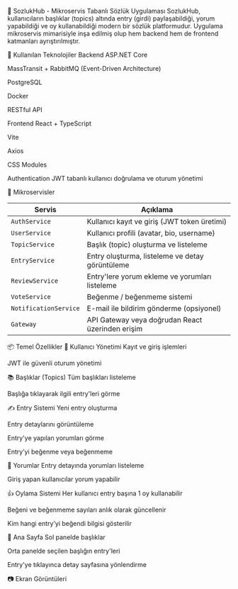 📝 SozlukHub - Mikroservis Tabanlı Sözlük Uygulaması
SozlukHub, kullanıcıların başlıklar (topics) altında entry (girdi) paylaşabildiği, yorum yapabildiği ve oy kullanabildiği modern bir sözlük platformudur. Uygulama mikroservis mimarisiyle inşa edilmiş olup hem backend hem de frontend katmanları ayrıştırılmıştır.


🔧 Kullanılan Teknolojiler
Backend
ASP.NET Core

MassTransit + RabbitMQ (Event-Driven Architecture)

PostgreSQL

Docker

RESTful API

Frontend
React + TypeScript

Vite

Axios

CSS Modules

Authentication
JWT tabanlı kullanıcı doğrulama ve oturum yönetimi


🧩 Mikroservisler

| Servis                | Açıklama                                         |
| --------------------- | ------------------------------------------------ |
| `AuthService`         | Kullanıcı kayıt ve giriş (JWT token üretimi)     |
| `UserService`         | Kullanıcı profili (avatar, bio, username)        |
| `TopicService`        | Başlık (topic) oluşturma ve listeleme            |
| `EntryService`        | Entry oluşturma, listeleme ve detay görüntüleme  |
| `ReviewService`       | Entry'lere yorum ekleme ve yorumları listeleme   |
| `VoteService`         | Beğenme / beğenmeme sistemi                      |
| `NotificationService` | E-mail ile bildirim gönderme (opsiyonel)         |
| `Gateway`             | API Gateway veya doğrudan React üzerinden erişim |


📦 Temel Özellikler
🔐 Kullanıcı Yönetimi
Kayıt ve giriş işlemleri

JWT ile güvenli oturum yönetimi

📚 Başlıklar (Topics)
Tüm başlıkları listeleme

Başlığa tıklayarak ilgili entry'leri görme

✍️ Entry Sistemi
Yeni entry oluşturma

Entry detaylarını görüntüleme

Entry'ye yapılan yorumları görme

Entry’yi beğenme veya beğenmeme

💬 Yorumlar
Entry detayında yorumları listeleme

Giriş yapan kullanıcılar yorum yapabilir

👍 Oylama Sistemi
Her kullanıcı entry başına 1 oy kullanabilir

Beğeni ve beğenmeme sayıları anlık olarak güncellenir

Kim hangi entry’yi beğendi bilgisi gösterilir

🧭 Ana Sayfa
Sol panelde başlıklar

Orta panelde seçilen başlığın entry'leri

Entry'ye tıklayınca detay sayfasına yönlendirme

📷 Ekran Görüntüleri
